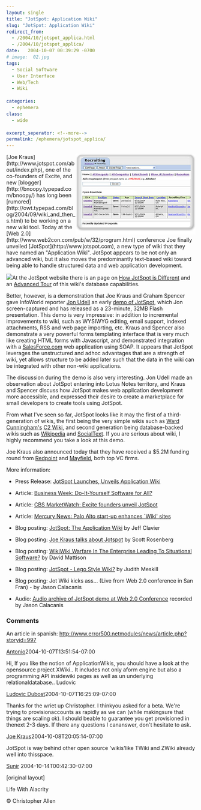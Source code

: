 ```yaml
---
layout: single
title: "JotSpot: Application Wiki"
slug: "JotSpot: Application Wiki"
redirect_from:
  - /2004/10/jotspot_applica.html
  - /2004/10/jotspot_applica/
date:   2004-10-07 00:39:29 -0700
# image:  02.jpg
tags: 
  - Social Software
  - User Interface
  - Web/Tech
  - Wiki

categories:
  - ephemera
class:
  - wide

excerpt_seperator: <!--more-->
permalink: /ephemera/jotspot_applica/
---
```


<img width="320px" align="right"  src="../assets/images/slide09.jpg" alt="slide09"/>
[Joe Kraus](http://www.jotspot.com/about/index.php), one of the co-founders of Excite, and new [blogger](http://bnoopy.typepad.com/bnoopy/) has long been [rumored](http://owt.typepad.com/blog/2004/09/wiki_and_then_s.html) to be working on a new wiki tool. Today at the [Web 2.0](http://www.web2con.com/pub/w/32/program.html) conference Joe finally unveiled [JotSpot](http://www.jotspot.com), a new type of wiki that they have named an "Application Wiki". JotSpot appears to be not only an advanced wiki, but it also moves the predominantly text-based wiki toward being able to handle structured data and web application development.

![](http://www.jotspot.com/tours/advanced/img/slide09.jpg)At the JotSpot website there is an page on [How JotSpot is Different](http://jot.com/compare/index.php) and an [Advanced Tour](http://jot.com/tours/advanced/1.php) of this wiki's database capabilities.

Better, however, is a demonstration that Joe Kraus and Graham Spencer gave InfoWorld reporter [Jon Udell](http://weblog.infoworld.com/udell/2004/10/06.html#a1090) an early [demo of JotSpot](http://weblog.infoworld.com/udell/gems/jot.swf), which Jon screen-captured and has released as a 23-minute, 32MB Flash presentation. This demo is very impressive: in addition to incremental improvements to wiki, such as WYSIWYG editing, email support, indexed attachments, RSS and web page importing, etc. Kraus and Spencer also demonstrate a very powerful forms templating interface that is very much like creating HTML forms with Javascript, and demonstrated integration with a [SalesForce.com](http://www.salesforce.com) web application using SOAP. It appears that JotSpot leverages the unstructured and adhoc advantages that are a strength of wiki, yet allows structure to be added later such that the data in the wiki can be integrated with other non-wiki applications.

The discussion during the demo is also very interesting. Jon Udell made an observation about JotSpot entering into Lotus Notes territory, and Kraus and Spencer discuss how JotSpot makes web application development more accessible, and expressed their desire to create a marketplace for small developers to create tools using JotSpot.

From what I've seen so far, JotSpot looks like it may the first of a third-generation of wikis, the first being the very simple wikis such as [Ward Cunningham's](http://c2.com/cgi/wiki?WardCunningham) [C2 Wiki](http://c2.com/cgi/wiki), and second generation being database-backed wikis such as [Wikipedia](http://www.wikipedia.com) and [SocialText](http://www.socialtext.com). If you are serious about wiki, I highly recommend you take a look at this demo.

Joe Kraus also announced today that they have received a $5.2M funding round from [Redpoint](http://www.redpoint.com) and [Mayfield](http://mayfield.com), both top VC firms.

More information:

* Press Release: [JotSpot Launches, Unveils Application Wiki](http://www.jotspot.com/news/jotspot_launch.php)  
    
* Article: [Business Week: Do-It-Yourself Software for All?](http://www.businessweek.com/technology/content/oct2004/tc2004106_2351.htm)  
    
* Article: [CBS MarketWatch: Excite founders unveil JotSpot](http://cbs.marketwatch.com/news/story.asp?guid=%7BFA9FE472%2DE293%2D41DC%2D9B96%2D144F34463C97%7D&siteid=mktw)  
    
* Article: [Mercury News: Palo Alto start-up enhances `Wiki' sites](http://www.mercurynews.com/mld/mercurynews/business/technology/9848041.htm)  
    
* Blog posting: [JotSpot: The Application Wiki](http://softtechvc.blogs.com/software_only/2004/10/jotspot_the_app_1.html) by Jeff Clavier  
    
* Blog posting: [Joe Kraus talks about Jotspot](http://blogs.salon.com/0000014/2004/10/06.html#a686) by Scott Rosenberg  
    
* Blog posting: [WikiWiki Warfare In The Enterprise Leading To Situational Software?](http://www.davidmattison.ca/wordpress/index.php?p=801) by David Mattison  
    
* Blog posting: [JotSpot - Lego Style Wiki?](http://socialsoftware.weblogsinc.com/entry/6448891678944212/) by Judith Meskill  
    
* Blog posting: Jot Wiki kicks ass… (Live from Web 2.0 conference in San Fran) \- by Jason Calacanis  
    
* Audio: [Audio archive of JotSpot demo at Web 2.0 Conference](http://calacanis.weblogsinc.com/common/videos/jason/jot.mp3) recorded by Jason Calacanis  
    
### Comments

An article in spanish: http://www.error500.netmodules/news/article.php?storyid=997

[Antonio](http://www.error500.net)2004-10-07T13:51:54-07:00

Hi, If you like the notion of ApplicationWikis, you should have a look at the opensource project XWiki.. It includes not only aform engine but also a programming API insidewiki pages as well as un underlying relationaldatabase.. Ludovic

[Ludovic Dubost](http://www.xwiki.org)2004-10-07T16:25:09-07:00

Thanks for the wriet up Christopher. I thinkyou asked for a beta. We're trying to provisionaccounts as rapidly as we can (while makingsure that things are scaling ok). I should beable to guarantee you get provisioned in thenext 2-3 days. If there any questions I cananswer, don't hesitate to ask.

[Joe Kraus](http://www.jot.com)2004-10-08T20:05:14-07:00

JotSpot is way behind other open source 'wikis'like TWiki and ZWiki already well into thisspace.

[Sunir](http://usemod.com/cgi-bin/mb.plSunirShah) 2004-10-14T00:42:30-07:00

[original layout]
    
<!-- [Social Software](/tags/social-software/) [User Interface](/tags/user-interface/) [Web/Tech](/tags/web/tech/) [Wiki](/tags/wiki/) [JotSpot](/tags/jotspot/) [Joe Kraus](/tags/joe-kraus/) [wiki](/tags/wiki/) [jon udell](/tags/jon-udell/) [demo](/tags/demo/) [application development](/tags/application-development/) [Javascript](/tags/javascript/) [SOAP](/tags/soap/) -->

Life With Alacrity

© Christopher Allen